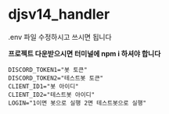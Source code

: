 # djsv14_handler
.env 파일 수정하시고 쓰시면 됩니다

**프로젝트 다운받으시면 터미널에 npm i 하셔야 합니다**

```
DISCORD_TOKEN1="봇 토큰"
DISCORD_TOKEN2="테스트봇 토큰"
CLIENT_ID1="봇 아이디"
CLIENT_ID2="테스트봇 아이디"
LOGIN="1이면 봇으로 실행 2면 테스트봇으로 실행"
```
